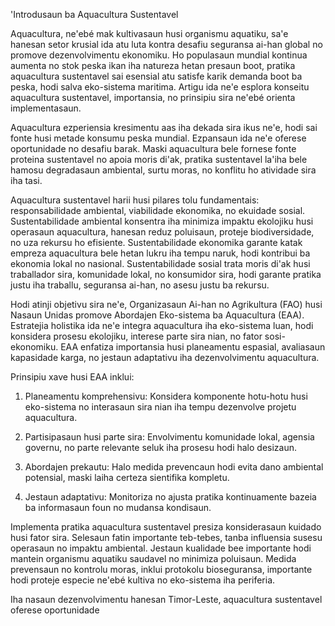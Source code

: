 'Introdusaun ba Aquacultura Sustentavel

Aquacultura, ne'ebé mak kultivasaun husi organismu aquatiku, sa'e hanesan setor krusial ida atu luta kontra desafiu seguransa ai-han global no promove dezenvolvimentu ekonomiku. Ho populasaun mundial kontinua aumenta no stok peska ikan iha natureza hetan presaun boot, pratika aquacultura sustentavel sai esensial atu satisfe karik demanda boot ba peska, hodi salva eko-sistema maritima. Artigu ida ne'e esplora konseitu aquacultura sustentavel, importansia, no prinsipiu sira ne'ebé orienta implementasaun.

Aquacultura ezperiensia kresimentu aas iha dekada sira ikus ne'e, hodi sai fonte husi metade konsumu peska mundial. Ezpansaun ida ne'e oferese oportunidade no desafiu barak. Maski aquacultura bele fornese fonte proteina sustentavel no apoia moris di'ak, pratika sustentavel la'iha bele hamosu degradasaun ambiental, surtu moras, no konflitu ho atividade sira iha tasi.

Aquacultura sustentavel harii husi pilares tolu fundamentais: responsabilidade ambiental, viabilidade ekonomika, no ekuidade sosial. Sustentabilidade ambiental konsentra iha minimiza impaktu ekolojiku husi operasaun aquacultura, hanesan reduz poluisaun, proteje biodiversidade, no uza rekursu ho efisiente. Sustentabilidade ekonomika garante katak empreza aquacultura bele hetan lukru iha tempu naruk, hodi kontribui ba ekonomia lokal no nasional. Sustentabilidade sosial trata moris di'ak husi traballador sira, komunidade lokal, no konsumidor sira, hodi garante pratika justu iha traballu, seguransa ai-han, no asesu justu ba rekursu.

Hodi atinji objetivu sira ne'e, Organizasaun Ai-han no Agrikultura (FAO) husi Nasaun Unidas promove Abordajen Eko-sistema ba Aquacultura (EAA). Estratejia holistika ida ne'e integra aquacultura iha eko-sistema luan, hodi konsidera prosesu ekolojiku, interese parte sira nian, no fator sosi-ekonomiku. EAA enfatiza importansia husi planeamentu espasial, avaliasaun kapasidade karga, no jestaun adaptativu iha dezenvolvimentu aquacultura.

Prinsipiu xave husi EAA inklui:

1. Planeamentu komprehensivu: Konsidera komponente hotu-hotu husi eko-sistema no interasaun sira nian iha tempu dezenvolve projetu aquacultura.

2. Partisipasaun husi parte sira: Envolvimentu komunidade lokal, agensia governu, no parte relevante seluk iha prosesu hodi halo desizaun.

3. Abordajen prekautu: Halo medida prevencaun hodi evita dano ambiental potensial, maski laiha certeza sientifika kompletu.

4. Jestaun adaptativu: Monitoriza no ajusta pratika kontinuamente bazeia ba informasaun foun no mudansa kondisaun.

Implementa pratika aquacultura sustentavel presiza konsiderasaun kuidado husi fator sira. Selesaun fatin importante teb-tebes, tanba influensia susesu operasaun no impaktu ambiental. Jestaun kualidade bee importante hodi mantein organismu aquatiku saudavel no minimiza poluisaun. Medida prevensaun no kontrolu moras, inklui protokolu bioseguransa, importante hodi proteje especie ne'ebé kultiva no eko-sistema iha periferia.

Iha nasaun dezenvolvimentu hanesan Timor-Leste, aquacultura sustentavel oferese oportunidade